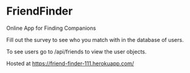 # FriendFinder
Online App for Finding Companions

Fill out the survey to see who you match with in the database of users.

To see users go to /api/friends to view the user objects.

Hosted at https://friend-finder-111.herokuapp.com/
